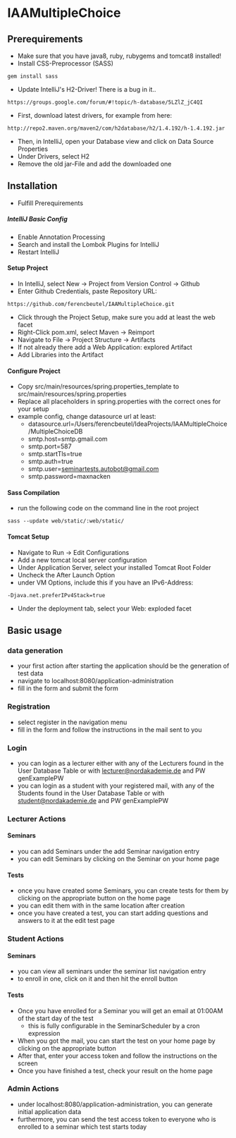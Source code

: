 # IAAMultipleChoice

## Prerequirements
- Make sure that you have java8, ruby, rubygems and tomcat8 installed!
- Install CSS-Preprocessor (SASS)
```shell
gem install sass
```
- Update IntelliJ's H2-Driver! There is a bug in it..
```shell
https://groups.google.com/forum/#!topic/h-database/5LZlZ_jC4QI
```
- First, download latest drivers, for example from here:
```shell
http://repo2.maven.org/maven2/com/h2database/h2/1.4.192/h-1.4.192.jar
```
- Then, in IntelliJ, open your Database view and click on Data Source Properties
- Under Drivers, select H2
- Remove the old jar-File and add the downloaded one

## Installation
- Fulfill Prerequirements

##### IntelliJ Basic Config
- Enable Annotation Processing
- Search and install the Lombok Plugins for IntelliJ
- Restart IntelliJ

#### Setup Project
- In IntelliJ, select New -> Project from Version Control -> Github
- Enter Github Credentials, paste Repository URL: 
```
https://github.com/ferencbeutel/IAAMultipleChoice.git
```
- Click through the Project Setup, make sure you add at least the web facet
- Right-Click pom.xml, select Maven -> Reimport
- Navigate to File -> Project Structure -> Artifacts
- If not already there add a Web Application: explored Artifact
- Add Libraries into the Artifact

#### Configure Project
- Copy src/main/resources/spring.properties_template to src/main/resources/spring.properties
- Replace all placeholders in spring.properties with the correct ones for your setup
- example config, change datasource url at least:
    - datasource.url=/Users/ferencbeutel/IdeaProjects/IAAMultipleChoice/MultipleChoiceDB
    - smtp.host=smtp.gmail.com
    - smtp.port=587
    - smtp.startTls=true
    - smtp.auth=true
    - smtp.user=seminartests.autobot@gmail.com
    - smtp.password=maxnacken

#### Sass Compilation
- run the following code on the command line in the root project
```shell
sass --update web/static/:web/static/
```

#### Tomcat Setup
- Navigate to Run -> Edit Configurations
- Add a new tomcat local server configuration
- Under Application Server, select your installed Tomcat Root Folder
- Uncheck the After Launch Option
- under VM Options, include this if you have an IPv6-Address:
```
-Djava.net.preferIPv4Stack=true
```
- Under the deployment tab, select your Web: exploded facet

## Basic usage
### data generation
- your first action after starting the application should be the generation of test data
- navigate to localhost:8080/application-administration
- fill in the form and submit the form
### Registration
- select register in the navigation menu
- fill in the form and follow the instructions in the mail sent to you
### Login
- you can login as a lecturer either with any of the Lecturers found in the User Database Table or with 
lecturer@nordakademie.de and PW genExamplePW
- you can login as a student with your registered mail, with any of the Students found in the User Database Table or 
with student@nordakademie.de and PW genExamplePW
### Lecturer Actions
#### Seminars
- you can add Seminars under the add Seminar navigation entry
- you can edit Seminars by clicking on the Seminar on your home page
#### Tests
- once you have created some Seminars, you can create tests for them by clicking on the appropriate button on the
home page
- you can edit them with in the same location after creation
- once you have created a test, you can start adding questions and answers to it at the edit test page
### Student Actions
#### Seminars
- you can view all seminars under the seminar list navigation entry
- to enroll in one, click on it and then hit the enroll button
#### Tests
- Once you have enrolled for a Seminar you will get an email at 01:00AM of the start day of the test
    - this is fully configurable in the SeminarScheduler by a cron expression
- When you got the mail, you can start the test on your home page by clicking on the appropriate button
- After that, enter your access token and follow the instructions on the screen
- Once you have finished a test, check your result on the home page
### Admin Actions
- under localhost:8080/application-administration, you can generate initial application data
- furthermore, you can send the test access token to everyone who is enrolled to a seminar which test starts today
